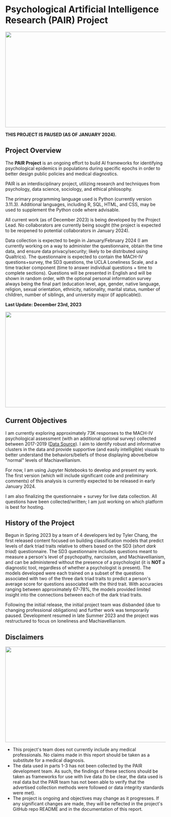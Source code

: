 # Psychological Artificial Intelligence Research (PAIR) Project

<!--This is the first gif. It is sourced from giphy under the search term "psychology".-->
<div id="header" align="center">
<img src="https://media.giphy.com/media/v1.Y2lkPTc5MGI3NjExYTMwam5wdnhndG54Y2M4NXFqZWRwdWRoNWZmeHFlNHdtMHlpd2JzOSZlcD12MV9pbnRlcm5hbF9naWZfYnlfaWQmY3Q9Zw/vmpD7oogmtjGg/giphy.gif" width="700" height="300"/>
</div>

**THIS PROJECT IS PAUSED (AS OF JANUARY 2024).**

## Project Overview

The **PAIR Project** is an ongoing effort to build AI frameworks for identifying psychological epidemics in populations during specific epochs in order to better design public policies and medical diagnostics.

PAIR is an interdisciplinary project, utilizing research and techniques from psychology,
data science, sociology, and ethical philosophy. 

The primary programming language used is Python (currently version 3.11.3). Additional 
languages, including R, SQL, HTML, and CSS, may be used to supplement the Python code 
where advisable. 

All current work (as of December 2023) is being developed by the Project Lead. No 
collaborators are currently being sought (the project is expected to be reopened to 
potential collaborators in January 2024). 

Data collection is expected to begin in January/February 2024 (I am currently working
on a way to administer the questionnaire, obtain the time data, and ensure data
privacy/security; likely to be distributed using Qualtrics). The questionnaire is expected to contain the MACH-IV questions+survey, 
the SD3 questions, the UCLA Loneliness Scale, and a time tracker component (time to answer individual questions + time to 
complete sections). Questions will be presented in English and will be shown in random 
order, with the optional personal information survey always being the final part (education
level, age, gender, native language, religion, sexual orientation, ethnicity, nationality,
marital status, number of children, number of siblings, and university major (if applicable)).

**Last Update: December 23rd, 2023**
<div id="header" align="center">
<img src="https://media.giphy.com/media/v1.Y2lkPTc5MGI3NjExbXl5cTRia2Q0dnEzYWdrMzFlZDkwN29pdGtrZGJ0dTl3dnVkenF2dyZlcD12MV9pbnRlcm5hbF9naWZfYnlfaWQmY3Q9Zw/O3pR48VrAqirjZhOyE/giphy.gif" width="700" height="300">
</div>

## Current Objectives

I am currently exploring approximately 73K responses to the MACH-IV psychological assessment (with an additional optional survey) collected between 2017-2019 ([Data Source](https://www.kaggle.com/datasets/mathurinache/machivallianism-test)). I aim to identify robust and informative clusters in the data and provide supportive (and easily intelligible) visuals to better understand the behaviors/beliefs of those displaying above/below "normal" levels of Machiavellianism.

For now, I am using Jupyter Notebooks to develop and present my work. The first version (which will include significant code and preliminary comments) of this analysis is currently expected to be released in early January 2024. 

I am also finalizing the questionnaire + survey for live data collection. All questions have been collected/written; I am just working on which platform is best for hosting.

## History of the Project

Begun in Spring 2023 by a team of 4 developers led by Tyler Chang, the first released content 
focused on building classification models that predict levels of dark triad traits relative to others 
based on the SD3 (*short dark triad*) questionnaire. The SD3 questionnaire includes questions 
meant to measure a person's level of psychopathy, narcissism, and Machiavellianism, and can be 
administered without the presence of a psychologist (it is **NOT** a diagnostic tool, 
regardless of whether a psychologist is present). The models developed were each trained 
on a subset of the questions associated with two of the three dark triad traits to predict 
a person's average score for questions associated with the third trait. With accuracies 
ranging between approximately 67-78%, the models provided limited insight into the 
connections between each of the dark triad traits. 

Following the initial release, the initial project team was disbanded (due to changing
professional obligations) and further work was temporarily paused. Development resumed
in late Summer 2023 and the project was restructured to focus on loneliness and Machiavellianism. 

## Disclaimers

<div id="header" align="center">
<img src="https://media.giphy.com/media/v1.Y2lkPTc5MGI3NjExOWZ6bmhudzJmNHc2aWd2b3ByczFlMDZ0bjZzb3RzbTcyMThsemNmYiZlcD12MV9pbnRlcm5hbF9naWZfYnlfaWQmY3Q9Zw/26FmPTVxvuGupMAYo/giphy.gif" height="300" width="700">
</div>

- This project's team does not currently include any medical professionals. 
No claims made in this report should be taken as a substitute for a medical
diagnosis.
- The data used in parts 1-3 has not been collected by the PAIR development team. 
As such, the findings of these sections should be taken as frameworks for use with
live data (to be clear, the data used is real data but the PAIR team has not been
able to verify that the advertised collection methods were followed or data integrity standards
were met).
- The project is ongoing and objectives may change as it progresses. If any significant
changes are made, they will be reflected in the project's GitHub repo README and in 
the documentation of this report.






